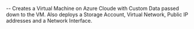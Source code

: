 
--
Creates a Virtual Machine on Azure Cloude with Custom Data passed down to the VM.
Also deploys a Storage Account, Virtual Network, Public IP addresses and a Network Interface.
